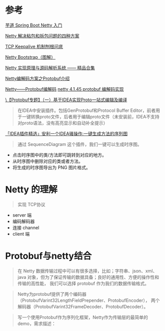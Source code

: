 # 参考
[芋道 Spring Boot Netty 入门](https://www.iocoder.cn/Spring-Boot/Netty/?github#)

[Netty 解决粘包和拆包问题的四种方案](https://www.iocoder.cn/Fight/Netty-to-solve-the-problem-of-sticky-and-unpacked-four-solutions/?self)

[TCP Keepalive 机制刨根问底](https://www.iocoder.cn/Fight/TCP-Keepalive-%E6%9C%BA%E5%88%B6%E5%88%A8%E6%A0%B9%E9%97%AE%E5%BA%95/?self)


[Netty Bootstrap（图解）](https://www.iocoder.cn/Fight/crazymakercircle/Netty-Bootstrap/?self)

[Netty 实现原理与源码解析系统 —— 精品合集](https://www.iocoder.cn/Netty/Netty-collection/?self)


[Netty编解码方案之Protobuf介绍](https://cloud.tencent.com/developer/article/1579441)

[Netty——Protobuf编解码](https://www.cnblogs.com/caoweixiong/p/14684453.html)
[netty 4.1.45 protobuf 编解码实现](https://blog.csdn.net/liubenlong007/article/details/104231927)

[\【Protobuf专题】（一）基于IDEA实现Proto一站式编辑及编译](https://segmentfault.com/a/1190000038778590)

> 在IDEA中安装插件。包括GenProtobuf和Protocol Buffer Editor，前者用于一键转换proto文件，后者用于编辑proto文件（未安装前，IDEA不支持对proto语法，没有高亮显示和自动补全提示）



[「IDEA插件精选」安利一个IDEA骚操作:一键生成方法的序列图](https://juejin.cn/post/6887719053931053064)

> 通过 SequenceDiagram 这个插件，我们一键可以生成时序图。

- 点击时序图中的类/方法即可跳转到对应的地方。
- 从时序图中删除对应的类或者方法。
- 将生成的时序图导出为 PNG 图片格式。

# Netty 的理解

> 实现 TCP协议

- server 端
- 编码解码器
- 连接 channel  
- client 端



# Protobuf与netty结合

> 在 Netty 数据传输过程中可以有很多选择，比如；字符串、json、xml、java 对象，但为了保证传输的数据具备；良好的通用性、方便的操作性和传输的高性能，
> 我们可以选择 protobuf 作为我们的数据传输格式。

> Netty为protobuf提供了两个编码器（ProtobufVarint32LengthFieldPrepender、ProtobufEncoder），
> 两个解码器（ProtobufVarint32FrameDecoder、ProtobufDecoder）。

> 写一个使用Protobuf作为序列化框架，Netty作为传输层的最简单的demo，需求描述：

